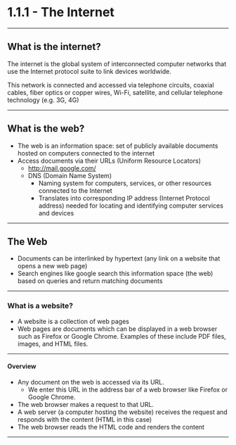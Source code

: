 # 1.1.1 - The Internet

---

## What is the internet?

The internet is the global system of interconnected computer networks that use the Internet protocol suite to link devices worldwide.

This network is connected and accessed via telephone circuits, coaxial cables, fiber optics or copper wires, Wi-Fi, satellite, and cellular telephone technology (e.g. 3G, 4G)

---

## What is the web?

- The web is an information space: set of publicly available documents hosted on computers connected to the internet
- Access documents via their URLs (Uniform Resource Locators)
  - http://mail.google.com/
  - DNS (Domain Name System)
    - Naming system for computers, services, or other resources connected to the Internet
    - Translates into corresponding IP address (Internet Protocol address) needed for locating and identifying computer services and devices

---

## The Web

- Documents can be interlinked by hypertext (any link on a website that opens a new web page)
- Search engines like google search this information space (the web) based on queries and return matching documents

---

### What is a website?

- A website is a collection of web pages
- Web pages are documents which can be displayed in a web browser such as Firefox or Google Chrome. Examples of these include PDF files, images, and HTML files.

---

#### Overview

- Any document on the web is accessed via its URL.
  - We enter this URL in the address bar of a web browser like Firefox or Google Chrome.
- The web browser makes a request to that URL.
- A web server (a computer hosting the website) receives the request and responds with the content (HTML in this case)
- The web browser reads the HTML code and renders the content

---
